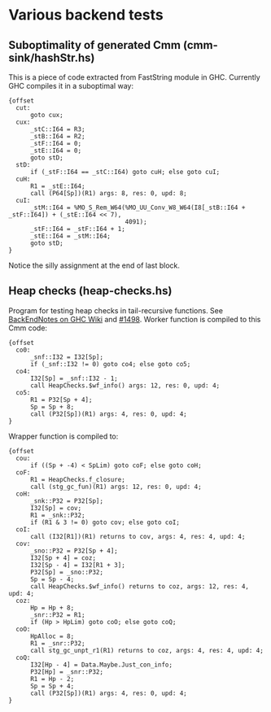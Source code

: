 Various backend tests
=====================

## Suboptimality of generated Cmm (cmm-sink/hashStr.hs)

This is a piece of code extracted from FastString module in GHC. Currently
GHC compiles it in a suboptimal way:

```
{offset
  cut:
      goto cux;
  cux:
      _stC::I64 = R3;
      _stB::I64 = R2;
      _stF::I64 = 0;
      _stE::I64 = 0;
      goto stD;
  stD:
      if (_stF::I64 == _stC::I64) goto cuH; else goto cuI;
  cuH:
      R1 = _stE::I64;
      call (P64[Sp])(R1) args: 8, res: 0, upd: 8;
  cuI:
      _stM::I64 = %MO_S_Rem_W64(%MO_UU_Conv_W8_W64(I8[_stB::I64 + _stF::I64]) + (_stE::I64 << 7),
                                4091);
      _stF::I64 = _stF::I64 + 1;
      _stE::I64 = _stM::I64;
      goto stD;
}
```
Notice the silly assignment at the end of last block.

## Heap checks (heap-checks.hs)

Program for testing heap checks in tail-recursive functions.
See [BackEndNotes on GHC Wiki](http://ghc.haskell.org/trac/ghc/wiki/BackEndNotes#Heapstackchecks)
and [#1498](http://ghc.haskell.org/trac/ghc/ticket/1498). Worker function is
compiled to this Cmm code:

```
{offset
  co0:
      _snf::I32 = I32[Sp];
      if (_snf::I32 != 0) goto co4; else goto co5;
  co4:
      I32[Sp] = _snf::I32 - 1;
      call HeapChecks.$wf_info() args: 12, res: 0, upd: 4;
  co5:
      R1 = P32[Sp + 4];
      Sp = Sp + 8;
      call (P32[Sp])(R1) args: 4, res: 0, upd: 4;
}
```
Wrapper function is compiled to:
```
{offset
  cou:
      if ((Sp + -4) < SpLim) goto coF; else goto coH;
  coF:
      R1 = HeapChecks.f_closure;
      call (stg_gc_fun)(R1) args: 12, res: 0, upd: 4;
  coH:
      _snk::P32 = P32[Sp];
      I32[Sp] = cov;
      R1 = _snk::P32;
      if (R1 & 3 != 0) goto cov; else goto coI;
  coI:
      call (I32[R1])(R1) returns to cov, args: 4, res: 4, upd: 4;
  cov:
      _sno::P32 = P32[Sp + 4];
      I32[Sp + 4] = coz;
      I32[Sp - 4] = I32[R1 + 3];
      P32[Sp] = _sno::P32;
      Sp = Sp - 4;
      call HeapChecks.$wf_info() returns to coz, args: 12, res: 4, upd: 4;
  coz:
      Hp = Hp + 8;
      _snr::P32 = R1;
      if (Hp > HpLim) goto coO; else goto coQ;
  coO:
      HpAlloc = 8;
      R1 = _snr::P32;
      call stg_gc_unpt_r1(R1) returns to coz, args: 4, res: 4, upd: 4;
  coQ:
      I32[Hp - 4] = Data.Maybe.Just_con_info;
      P32[Hp] = _snr::P32;
      R1 = Hp - 2;
      Sp = Sp + 4;
      call (P32[Sp])(R1) args: 4, res: 0, upd: 4;
}
```
